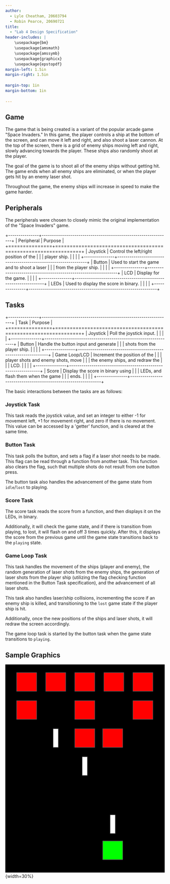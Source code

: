 ```yaml
---
author:
  - Lyle Cheatham, 20603794
  - Robin Pearce, 20690721
title:
  - "Lab 4 Design Specification"
header-includes: |
    \usepackage{bm}
    \usepackage{amsmath}
    \usepackage{amssymb}
    \usepackage{graphicx}
    \usepackage{epstopdf}
margin-left: 1.5in
margin-right: 1.5in

margin-top: 1in
margin-bottom: 1in

---
```


## Game

The game that is being created is a variant of the popular arcade game "Space
Invaders." In this game, the player controls a ship at the bottom of the
screen, and can move it left and right, and also shoot a laser cannon. At the
top of the screen, there is a grid of enemy ships moving left and right, slowly
advancing towards the player. These ships also randomly shoot at the player.

The goal of the game is to shoot all of the enemy ships without getting hit.
The game ends when all enemy ships are eliminated, or when the player gets hit
by an enemy laser shot.

Throughout the game, the enemy ships will increase in speed to make the game
harder.

## Peripherals

The peripherals were chosen to closely mimic the original implementation of the
"Space Invaders" game.

+---------------+---------------------------------------------------------------+
| Peripheral    | Purpose                                                       |
+===============+===============================================================+
| Joystick      | Control the left/right position of the                        |
|               | player ship.                                                  |
|               |                                                               |
+---------------+---------------------------------------------------------------+
| Button        | Used to start the game and to shoot a laser                   |
|               | from the player ship.                                         |
|               |                                                               |
+---------------+---------------------------------------------------------------+
| LCD           | Display for the game.                                         |
|               |                                                               |
+---------------+---------------------------------------------------------------+
| LEDs          | Used to display the score in binary.                          |
|               |                                                               |
+---------------+---------------------------------------------------------------+

## Tasks

+---------------+---------------------------------------------------------------+
| Task          | Purpose                                                       |
+===============+===============================================================+
| Joystick      | Poll the joystick input.                                      |
|               |                                                               |
+---------------+---------------------------------------------------------------+
| Button        | Handle the button input and generate                          |
|               | shots from the player ship.                                   |
|               |                                                               |
+---------------+---------------------------------------------------------------+
| Game Loop/LCD | Increment the position of the                                 |
|               | player shots and enemy shots, move                            |
|               | the enemy ships, and redraw the                               |
|               | LCD.                                                          |
|               |                                                               |
+---------------+---------------------------------------------------------------+
| Score         | Display the score in binary using                             |
|               | LEDs, and flash them when the game                            |
|               | ends.                                                         |
|               |                                                               |
+---------------+---------------------------------------------------------------+

The basic interactions between the tasks are as follows:

### Joystick Task

This task reads the joystick value, and set an integer to either -1 for
movement left, +1 for movement right, and zero if there is no movement. This
value can be accessed by a 'getter' function, and is cleared at the same time.

### Button Task

This task polls the button, and sets a flag if a laser shot needs to be made.
This flag can be read through a function from another task.  This function also
clears the flag, such that multiple shots do not result from one button press.

The button task also handles the advancement of the game state from
`idle`/`lost` to playing.

### Score Task

The score task reads the score from a function, and then displays it on the
LEDs, in binary.

Additionally, it will check the game state, and if there is transition from
playing, to lost, it will flash on and off 3 times quickly. After this, it
displays the score from the previous game until the game state transitions back
to the `playing` state.

### Game Loop Task

This task handles the movement of the ships (player and enemy), the random
generation of laser shots from the enemy ships, the generation of laser shots
from the player ship (utilizing the flag checking function mentioned in the
Button Task specification), and the advancement of all laser shots.

This task also handles laser/ship collisions, incrementing the score if an
enemy ship is killed, and transitioning to the `lost` game state if the player
ship is hit.

Additionally, once the new positions of the ships and laser shots, it will
redraw the screen accordingly.

The game loop task is started by the button task when the game state
transitions to `playing`.

## Sample Graphics

![Example of the player ship (green) shooting at the enemy ships (red)](sample_graphics.png){width=30%}
